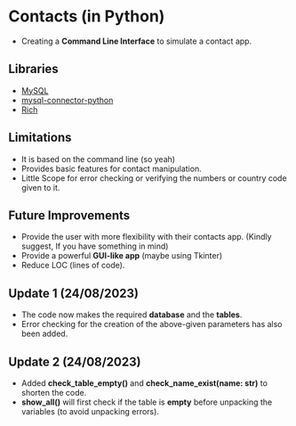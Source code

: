 # Contacts (in Python)
* Creating a **Command Line Interface** to simulate a contact app.

## Libraries
* [MySQL](https://www.mysql.com/)
* [mysql-connector-python](https://pypi.org/project/mysql-connector-python/)
* [Rich](https://rich.readthedocs.io/en/stable/introduction.html)

## Limitations  
* It is based on the command line (so yeah)
* Provides basic features for contact manipulation.
* Little Scope for error checking or verifying the numbers or country code given to it.

## Future Improvements
* Provide the user with more flexibility with their contacts app. (Kindly suggest, If you have something in mind)
* Provide a powerful **GUI-like app** (maybe using Tkinter)
* Reduce LOC (lines of code).

## Update 1 (24/08/2023)
* The code now makes the required **database** and the **tables**.
* Error checking for the creation of the above-given parameters has also been added.

## Update 2 (24/08/2023)
* Added **check_table_empty()** and **check_name_exist(name: str)** to shorten the code.
* **show_all()** will first check if the table is **empty** before unpacking the variables (to avoid unpacking errors).
